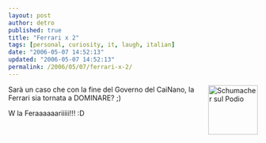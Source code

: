 ```yaml
---
layout: post
author: detro
published: true
title: "Ferrari x 2"
tags: [personal, curiosity, it, laugh, italian]
date: "2006-05-07 14:52:13"
updated: "2006-05-07 14:52:13"
permalink: /2006/05/07/ferrari-x-2/
---
```


<img src="http://www.quotidianiespresso.it/gazzettareggio/quotidiano/specialeformula1/formula1_26032001/nte01_01.jpg" alt="Schumacher sul Podio" align="right" width="100" />
Sarà un caso che con la fine del Governo del CaiNano, la Ferrari sia tornata a DOMINARE? ;)



W la Feraaaaaariiiii!!! :D
